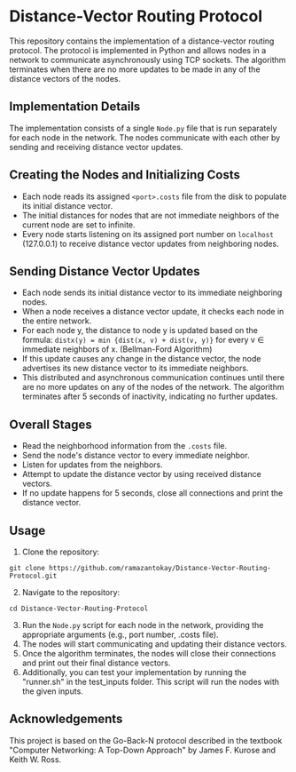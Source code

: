 # Distance-Vector Routing Protocol

This repository contains the implementation of a distance-vector routing protocol. The protocol is implemented in Python and allows nodes in a network to communicate asynchronously using TCP sockets. The algorithm terminates when there are no more updates to be made in any of the distance vectors of the nodes.

## Implementation Details

The implementation consists of a single `Node.py` file that is run separately for each node in the network. The nodes communicate with each other by sending and receiving distance vector updates.

## Creating the Nodes and Initializing Costs

- Each node reads its assigned `<port>.costs` file from the disk to populate its initial distance vector.
- The initial distances for nodes that are not immediate neighbors of the current node are set to infinite.
- Every node starts listening on its assigned port number on `localhost` (127.0.0.1) to receive distance vector updates from neighboring nodes.

## Sending Distance Vector Updates

- Each node sends its initial distance vector to its immediate neighboring nodes.
- When a node receives a distance vector update, it checks each node in the entire network.
- For each node y, the distance to node y is updated based on the formula: `distx(y) = min {dist(x, v) + dist(v, y)}` for every v ∈ immediate neighbors of x. (Bellman-Ford Algorithm)
- If this update causes any change in the distance vector, the node advertises its new distance vector to its immediate neighbors.
- This distributed and asynchronous communication continues until there are no more updates on any of the nodes of the network.
The algorithm terminates after 5 seconds of inactivity, indicating no further updates.

## Overall Stages
- Read the neighborhood information from the `.costs` file.
- Send the node's distance vector to every immediate neighbor.
- Listen for updates from the neighbors.
- Attempt to update the distance vector by using received distance vectors.
- If no update happens for 5 seconds, close all connections and print the distance vector.

## Usage
1. Clone the repository: 
```
git clone https://github.com/ramazantokay/Distance-Vector-Routing-Protocol.git
```
2. Navigate to the repository: 
```
cd Distance-Vector-Routing-Protocol
```
3. Run the `Node.py` script for each node in the network, providing the appropriate arguments (e.g., port number, .costs file).
4. The nodes will start communicating and updating their distance vectors.
5. Once the algorithm terminates, the nodes will close their connections and print out their final distance vectors.
6. Additionally, you can test your implementation by running the "runner.sh" in the test_inputs folder. This script will run the nodes with the given inputs.

## Acknowledgements
This project is based on the Go-Back-N protocol described in the textbook "Computer Networking: A Top-Down Approach" by James F. Kurose and Keith W. Ross.